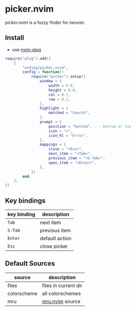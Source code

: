 # picker.nvim

_picker.nvim_ is a fuzzy finder for neovim.

## Install

- use [nvim-plug](https://github.com/wsdjeg/nvim-plug)

```lua
require("plug").add({
	{
		"wsdjeg/picker.nvim",
		config = function()
			require("picker").setup({
				window = {
					width = 0.8,
					height = 0.8,
					col = 0.1,
					row = 0.1,
				},
				highlight = {
					matched = "Search",
				},
				prompt = {
					position = "bottom", --- bottom or top
					icon = ">",
					icon_hl = "Error",
				},
				mappings = {
					close = "<Esc>",
					next_item = "<Tab>",
					previous_item = "<S-Tab>",
					open_item = "<Enter>",
				},
			})
		end,
	},
})
```

## Key bindings

| key binding | description    |
| ----------- | -------------- |
| `Tab`       | next item      |
| `S-Tab`     | previous item  |
| `Enter`     | default action |
| `Esc`       | close picker   |

## Default Sources

| source      | description                                           |
| ----------- | ----------------------------------------------------- |
| files       | files in current dir                                  |
| colorscheme | all colorschemes                                      |
| mru         | [mru.nvim](https://github.com/wsdjeg/mru.nvim) source |
